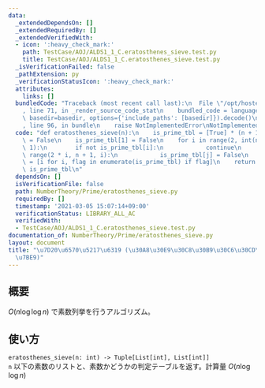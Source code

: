 ```yaml
---
data:
  _extendedDependsOn: []
  _extendedRequiredBy: []
  _extendedVerifiedWith:
  - icon: ':heavy_check_mark:'
    path: TestCase/AOJ/ALDS1_1_C.eratosthenes_sieve.test.py
    title: TestCase/AOJ/ALDS1_1_C.eratosthenes_sieve.test.py
  _isVerificationFailed: false
  _pathExtension: py
  _verificationStatusIcon: ':heavy_check_mark:'
  attributes:
    links: []
  bundledCode: "Traceback (most recent call last):\n  File \"/opt/hostedtoolcache/Python/3.10.2/x64/lib/python3.10/site-packages/onlinejudge_verify/documentation/build.py\"\
    , line 71, in _render_source_code_stat\n    bundled_code = language.bundle(stat.path,\
    \ basedir=basedir, options={'include_paths': [basedir]}).decode()\n  File \"/opt/hostedtoolcache/Python/3.10.2/x64/lib/python3.10/site-packages/onlinejudge_verify/languages/python.py\"\
    , line 96, in bundle\n    raise NotImplementedError\nNotImplementedError\n"
  code: "def eratosthenes_sieve(n):\n    is_prime_tbl = [True] * (n + 1)\n    is_prime_tbl[0]\
    \ = False\n    is_prime_tbl[1] = False\n    for i in range(2, int(n ** 0.5) +\
    \ 1):\n        if not is_prime_tbl[i]:\n            continue\n        for j in\
    \ range(2 * i, n + 1, i):\n            is_prime_tbl[j] = False\n    prime_list\
    \ = [i for i, flag in enumerate(is_prime_tbl) if flag]\n    return prime_list,\
    \ is_prime_tbl\n"
  dependsOn: []
  isVerificationFile: false
  path: NumberTheory/Prime/eratosthenes_sieve.py
  requiredBy: []
  timestamp: '2021-03-05 15:07:14+09:00'
  verificationStatus: LIBRARY_ALL_AC
  verifiedWith:
  - TestCase/AOJ/ALDS1_1_C.eratosthenes_sieve.test.py
documentation_of: NumberTheory/Prime/eratosthenes_sieve.py
layout: document
title: "\u7D20\u6570\u5217\u6319 (\u30A8\u30E9\u30C8\u30B9\u30C6\u30CD\u30B9\u306E\
  \u7BE9)"
---
```


## 概要
$O(n\log \log n)$ で素数列挙を行うアルゴリズム。

## 使い方
`eratosthenes_sieve(n: int) -> Tuple[List[int], List[int]]`  
`n` 以下の素数のリストと、素数かどうかの判定テーブルを返す。計算量 $O(n \log \log n)$
